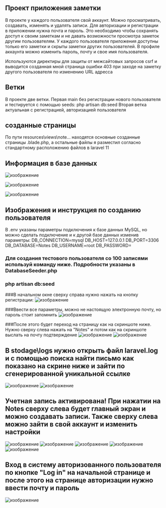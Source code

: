 ## Проект приложения заметки

В проекте у каждого пользователя свой аккаунт. Можно просматривать, создавать, изменять и удалять записи.
Для авторизации и регистрации в приложении нужна почта и пароль. Это необходимо чтобы сохранять доступ к своим заметкам и не давать возможности просмотра заметок другим пользователям. 
У каждого пользователя приложения доступны только его заметки и скрыты заметки других пользователей. В профиле аккаунта можно изменить пароль, почту и свое имя пользователя.

Используются директиры для защиты от межсайтовых запросов csrf и выводится созданная мной страница ошибки 403 при заходе на заметку другого пользователя по изменению URL адресса

## Ветки

В проекте две ветки. Первая main без регистрации нового пользователя и тестируется с помощью seeds: php artisan db:seed
Вторая ветка актуальная с регистрацией, авторизацией пользователя

## созданные страницы
По пути resources\views\note\... находятся основные созданные страницы .blade.php, а остальные файлы я разместил согласно стандартному расположению файлов в laravel 11

## Информация в базе данных

![изображение](https://github.com/user-attachments/assets/3c21e715-ea25-4e35-bbaa-b3aaca518b7a)

![изображение](https://github.com/user-attachments/assets/d528c8f4-6b06-47de-a123-fc3ebb44aaba)

![изображение](https://github.com/user-attachments/assets/097cd5f6-993a-4da5-bdd1-14dd05dcba6f)


## Изображения и инструкция по созданию пользователя

В .env указаны параметры подключения к базе данных MySQL, но можно сделать подключение и к другой базе данных изменив параметры:
DB_CONNECTION=mysql
DB_HOST=127.0.0.1
DB_PORT=3306
DB_DATABASE=Notes
DB_USERNAME=root
DB_PASSWORD=

### Для создания тестового пользователя со 100 записями используй команду ниже. Подробности указаны в DatabaseSeeder.php
### php artisan db:seed

###В начальном окне сверху справа нужно нажать на кнопку регистрации:
![изображение](https://github.com/user-attachments/assets/bcffffc0-47a2-4505-9234-519c91a7bffe)

###Ввести все параметры, можно не настоящую электронную почту, но пароль стоит запомнить
![изображение](https://github.com/user-attachments/assets/ee8de358-557c-4a20-bcf8-d4b1170a8e14)

###После этого будет переход на страницу как на скриншоте ниже. Нужно сверху слева нажать на "Notes" и потом как на скриншоте выслать на почту подтверждение
![изображение](https://github.com/user-attachments/assets/7a4a4bbc-c5f2-41f2-9852-66bec60d8278)
![изображение](https://github.com/user-attachments/assets/44c9bc37-6458-4149-84f3-f9eaa8b61d49)

## В stodage\logs нужно открыть файл laravel.log и с помощью поиска найти письмо как показано на скрине ниже и зайти по сгенерированной уникальной ссылке
![изображение](https://github.com/user-attachments/assets/339f89e5-433d-4508-9ef1-37eb91e255e9)
![изображение](https://github.com/user-attachments/assets/1ff25512-a268-4e17-9c77-f006b5e57ed4)

## Учетная запись активирована! При нажатии на Notes сверху слева будет главный экран и можно создавать записи. Также сверху слева можно зайти в свой аккаунт и изменить настройки
![изображение](https://github.com/user-attachments/assets/985eb80c-03e6-4b82-8744-14d5c69940f6)
![изображение](https://github.com/user-attachments/assets/94ae2bf9-81ee-4bec-a47d-ec7e9800ee74)
![изображение](https://github.com/user-attachments/assets/88b527ad-c3d2-4b89-bedf-f75707ae10d7)
![изображение](https://github.com/user-attachments/assets/290afb50-ca64-4019-8ff9-fcb91718ae87)
![изображение](https://github.com/user-attachments/assets/1f50b707-54b0-43b8-baea-b728e7bd45fa)

## Вход в систему авторизованного пользователя по кнопке "Log in" на начальной странице и после этого на странице авторизации нужно ввести почту и пароль
![изображение](https://github.com/user-attachments/assets/44d5b5ef-0cf1-4436-b13e-70a2cdf7c922)
